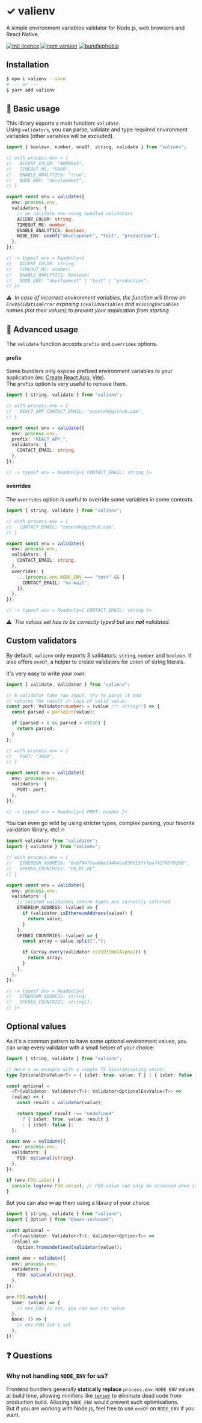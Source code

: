 # ✓ valienv

A simple environment variables validator for Node.js, web browsers and React Native.

[![mit licence](https://img.shields.io/dub/l/vibe-d.svg?style=for-the-badge)](https://github.com/zoontek/valienv/blob/main/LICENSE)
[![npm version](https://img.shields.io/npm/v/valienv?style=for-the-badge)](https://www.npmjs.org/package/valienv)
[![bundlephobia](https://img.shields.io/bundlephobia/minzip/valienv?label=size&style=for-the-badge)](https://bundlephobia.com/result?p=valienv)

## Installation

```sh
$ npm i valienv --save
# --- or ---
$ yarn add valienv
```

## 📘 Basic usage

This library exports a main function: `validate`.<br>
Using `validators`, you can parse, validate and type required environment variables (other variables will be excluded).

```ts
import { boolean, number, oneOf, string, validate } from "valienv";

// with process.env = {
//   ACCENT_COLOR: "#0099e5",
//   TIMEOUT_MS: "5000",
//   ENABLE_ANALYTICS: "true",
//   NODE_ENV: "development",
// }

export const env = validate({
  env: process.env,
  validators: {
    // we validate env using bundled validators
    ACCENT_COLOR: string,
    TIMEOUT_MS: number,
    ENABLE_ANALYTICS: boolean,
    NODE_ENV: oneOf("development", "test", "production"),
  },
});

// -> typeof env = Readonly<{
//   ACCENT_COLOR: string;
//   TIMEOUT_MS: number;
//   ENABLE_ANALYTICS: boolean;
//   NODE_ENV: "development" | "test" | "production";
// }>
```

_⚠️  In case of incorrect environment variables, the function will throw an `EnvValidationError` exposing `invalidVariables` and `missingVariables` names (not their values) to prevent your application from starting._

## 📕 Advanced usage

The `validate` function accepts `prefix` and `overrides` options.

#### prefix

Some bundlers only expose prefixed environment variables to your application (ex: [Create React App](https://create-react-app.dev/docs/adding-custom-environment-variables/), [Vite](https://vitejs.dev/guide/env-and-mode.html)).<br>
The `prefix` option is very useful to remove them.

```ts
import { string, validate } from "valienv";

// with process.env = {
//   REACT_APP_CONTACT_EMAIL: "zoontek@github.com",
// }

export const env = validate({
  env: process.env,
  prefix: "REACT_APP_",
  validators: {
    CONTACT_EMAIL: string,
  },
});

// -> typeof env = Readonly<{ CONTACT_EMAIL: string }>
```

#### overrides

The `overrides` option is useful to override some variables in some contexts.

```ts
import { string, validate } from "valienv";

// with process.env = {
//   CONTACT_EMAIL: "zoontek@github.com",
// }

export const env = validate({
  env: process.env,
  validators: {
    CONTACT_EMAIL: string,
  },
  overrides: {
    ...(process.env.NODE_ENV === "test" && {
      CONTACT_EMAIL: "no-mail",
    }),
  },
});

// -> typeof env = Readonly<{ CONTACT_EMAIL: string }>
```

_⚠️  The values set has to be correctly typed but are **not** validated._

## Custom validators

By default, `valienv` only exports 3 validators: `string`, `number` and `boolean`. It also offers `oneOf`, a helper to create validators for union of string literals.

It's very easy to write your own:

```ts
import { validate, Validator } from "valienv";

// A validator take raw input, try to parse it and
// returns the result in case of valid value:
const port: Validator<number> = (value /*: string*/) => {
  const parsed = parseInt(value);

  if (parsed > 0 && parsed < 65536) {
    return parsed;
  }
};

// with process.env = {
//   PORT: "3000",
// }

export const env = validate({
  env: process.env,
  validators: {
    PORT: port,
  },
});

// -> typeof env = Readonly<{ PORT: number }>
```

You can even go wild by using stricter types, complex parsing, your favorite validation library, etc! 🔥

```ts
import validator from "validator";
import { validate } from "valienv";

// with process.env = {
//   ETHEREUM_ADDRESS: "0xb794f5ea0ba39494ce839613fffba74279579268",
//   OPENED_COUNTRIES: "FR,BE,DE",
// }

export const env = validate({
  env: process.env,
  validators: {
    // inlined validators return types are correctly inferred
    ETHEREUM_ADDRESS: (value) => {
      if (validator.isEthereumAddress(value)) {
        return value;
      }
    },
    OPENED_COUNTRIES: (value) => {
      const array = value.split(",");

      if (array.every(validator.isISO31661Alpha2)) {
        return array;
      }
    },
  },
});

// -> typeof env = Readonly<{
//   ETHEREUM_ADDRESS: string;
//   OPENED_COUNTRIES: string[];
// }>
```

## Optional values

As it's a common pattern to have some optional environment values, you can wrap every validator with a small helper of your choice:

```ts
import { string, validate } from "valienv";

// Here's an example with a simple TS discriminating union:
type OptionalEnvValue<T> = { isSet: true; value: T } | { isSet: false };

const optional =
  <T>(validator: Validator<T>): Validator<OptionalEnvValue<T>> =>
  (value) => {
    const result = validator(value);

    return typeof result !== "undefined"
      ? { isSet: true, value: result }
      : { isSet: false };
  };

const env = validate({
  env: process.env,
  validators: {
    FOO: optional(string),
  },
});

if (env.FOO.isSet) {
  console.log(env.FOO.value); // FOO.value can only be accessed when isSet is true
}
```

But you can also wrap them using a library of your choice:

```ts
import { string, validate } from "valienv";
import { Option } from "@swan-io/boxed";

const optional =
  <T>(validator: Validator<T>): Validator<Option<T>> =>
  (value) =>
    Option.fromUndefined(validator(value));

const env = validate({
  env: process.env,
  validators: {
    FOO: optional(string),
  },
});

env.FOO.match({
  Some: (value) => {
    // env.FOO is set, you can use its value
  },
  None: () => {
    // env.FOO isn't set
  },
});
```

## ❓ Questions

### Why not handling `NODE_ENV` for us?

Frontend bundlers generally **statically replace** `process.env.NODE_ENV` values at build time, allowing minifiers like [`terser`](https://github.com/terser/terser) to eliminate dead code from production build. Aliasing `NODE_ENV` would prevent such optimisations.<br />
But if you are working with Node.js, feel free to use `oneOf` on `NODE_ENV` if you want.
